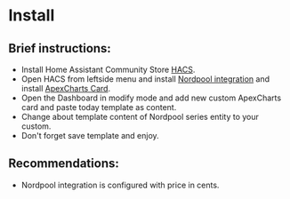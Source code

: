 # Install

## Brief instructions: 

- Install Home Assistant Community Store [HACS](https://www.hacs.xyz/docs/use/configuration/basic/).
- Open HACS from leftside menu and install [Nordpool integration](https://github.com/custom-components/nordpool) and install [ApexCharts Card](https://github.com/RomRider/apexcharts-card).
- Open the Dashboard in modify mode and add new custom ApexCharts card and paste today template as content.
- Change about template content of Nordpool series entity to your custom.
- Don't forget save template and enjoy.

## Recommendations:
- Nordpool integration is configured with price in cents.

